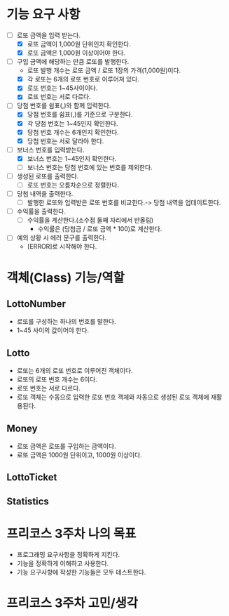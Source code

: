 # 기능 요구 사항
- [ ] 로또 금액을 입력 받는다.
  - [X] 로또 금액이 1,000원 단위인지 확인한다.
  - [X] 로또 금액은 1,000원 이상이어야 한다.
- [ ] 구입 금액에 해당하는 만큼 로또를 발행한다.
  - 로또 발행 개수는 로또 금액 / 로또 1장의 가격(1,000원)이다.
  - [X] 각 로또는 6개의 로또 번호로 이루어져 있다.
  - [X] 로또 번호는 1~45사이이다.
  - [X] 로또 번호는 서로 다르다.
- [ ] 당첨 번호를 쉼표(,)와 함께 입력한다.
  - [X] 당첨 번호를 쉼표(,)를 기준으로 구분한다.
  - [X] 각 당첨 번호는 1~45인지 확인한다.
  - [X] 당첨 번호 개수는 6개인지 확인한다.
  - [X] 당첨 번호는 서로 달라야 한다.
- [ ] 보너스 번호를 입력받는다.
  - [X] 보너스 번호는 1~45인지 확인한다.
  - [ ] 보너스 번호는 당첨 번호에 있는 번호를 제외한다.
- [ ] 생성된 로또를 출력한다.
  - [ ] 로또 번호는 오름차순으로 정렬한다.
- [ ] 당첨 내역을 출력한다.
  - [ ] 발행한 로또와 입력받은 로또 번호를 비교한다.-> 당첨 내역을 업데이트한다.
- [ ] 수익률을 출력한다.
  - [ ] 수익률을 계산한다.(소수점 둘째 자리에서 반올림)
    - 수익률은 (당첨금 / 로또 금액 * 100)로 계산한다.
- [ ] 예외 상황 시 에러 문구를 출력한다.
  - [ERROR]로 시작해야 한다.

# 객체(Class) 기능/역할
## LottoNumber
- 로또를 구성하는 하나의 번호를 말한다.
- 1~45 사이의 값이어야 한다.

## Lotto
- 로또는 6개의 로또 번호로 이루어진 객체이다.
- 로또의 로또 번호 개수는 6이다.
- 로또 번호는 서로 다르다.
- 로또 객체는 수동으로 입력한 로또 번호 객체와 자동으로 생성된 로또 객체에 재활용된다.

## Money
- 로또 금액은 로또를 구입하는 금액이다.
- 로또 금액은 1000원 단위이고, 1000원 이상이다.

## LottoTicket

## Statistics

# 프리코스 3주차 나의 목표
- 프로그래밍 요구사항을 정확하게 지킨다.
- 기능을 정확하게 이해하고 사용한다.
- 기능 요구사항에 작성한 기능들은 모두 테스트한다.

# 프리코스 3주차 고민/생각